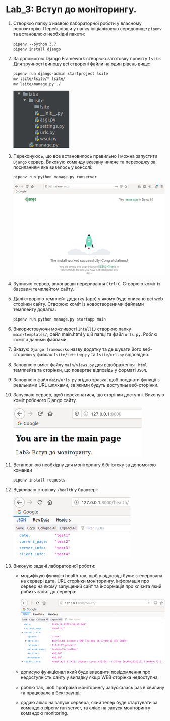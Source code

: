 # Lab_3: Вступ до моніторингу.

1. Створюю папку з назвою лабораторної роботи у власному репозиторію. Перейшовши у папку ініціалізовую середовище `pipenv` та встановлюю необхідні пакети:
    ```
    pipenv --python 3.7
    pipenv install django
    ```
2. За допомогою Django Framework створюю заготовку проекту `lsite`. Для зручності виношу всі створені файли на один рівень вище:
    ```
    pipenv run django-admin startproject lsite
    mv lsite/lsite/* lsite/
    mv lsite/manage.py ./
    ```
    ![image](img/4.png)
    
3. Переконуюсь, що все встановилось правильно і можна запустити `Django` сервер. Виконую команду вказану нижче та переходжу за посиланням яке вивелось у консолі:
    ```
    pipenv run python manage.py runserver
    ```
   ![image](img/5.png)
   
4. Зупиняю сервер, виконавши переривання `Ctrl+C`. Створюю коміт із базовим темплейтом сайту.
5. Далі створюю темплейт додатку (app) у якому буде описано всі web сторінки сайту. Створюю коміт із новоствореними файлами темплейту додатка:
     ```
     pipenv run python manage.py startapp main
     ```
6. Використовуючи можливості `IntelliJ` створюю папку `main/templates/`, файл main.html у цій папці та файл `urls.py`. Роблю коміт з даними файлами.
7. Вказую `Django frameworks` назву додатку та де шукати його веб-сторінки у файлах `lsite/setting.py` та `lsite/url.py` відповідно.
8. Заповнюю вміст файлу `main/views.py` для відображення `.html` темплейта та сторінки, що повертає відповідь у форматі `JSON`.
9. Заповнюю файл `main/urls.py` згідно зразка, щоб поєднати функції з реальними URL шляхами, за якими будуть доступны веб-сторінки.
10. Запускаю сервер, щоб переконатися, що сторінки доступні. Виконую коміт робочого Django сайту. 

    ![image](img/6.png)
    
11. Встановлюю необхідну для моніторингу бібліотеку за допомогою команди 
    ```
    pipenv install requests
    ```
12. Відкриваю сторінку `/health` у браузері:

    ![image](img/7.png)

13. Виконую задачі лабораторної роботи:
    
    - модифікую функцію health так, щоб у відповіді були: згенерована на сервері дата, URL сторінки моніторингу, інформація про сервер на якому запущений сайт та інформація про клієнта який робить запит до сервера:
    
        ![image](img/8.png)
     
     - дописую функціонал який буде виводити повідомлення про недоступність сайту у випадку якщо WEB сторінка недоступна;
     
     - роблю так, щоб програма моніторингу запускалась раз в хвилину та працювала в бекграунді;
     
     - додаю аліас на запуск сервера, який тепер буде стартувати за командою pipenv run server, та аліас на запуск моніторингу командою monitoring.